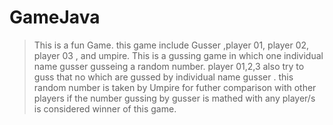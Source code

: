 # GameJava
> This is a fun Game.
> this game include Gusser ,player 01, player 02, player 03 , and umpire.
> This is a gussing game in which one individual name gusser gusseing a random number.
> player 01,2,3 also try to guss that no which are gussed by individual name gusser .
> this random number is taken by Umpire for futher comparison with other players
> if the number gussing by gusser is mathed with any player/s is considered winner of this game.  
